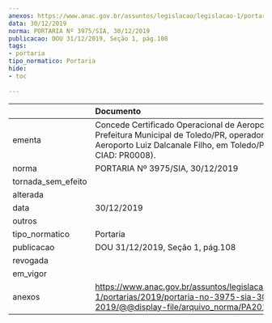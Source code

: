 ```yaml
---
anexos: https://www.anac.gov.br/assuntos/legislacao/legislacao-1/portarias/2019/portaria-no-3975-sia-30-12-2019/@@display-file/arquivo_norma/PA2019-3975.pdf
data: 30/12/2019
norma: PORTARIA Nº 3975/SIA, 30/12/2019
publicacao: DOU 31/12/2019, Seção 1, pág.108
tags:
- portaria
tipo_normatico: Portaria
hide: 
- toc 
 
---
```


|                    | Documento                                                                                                                                                          |
|:-------------------|:-------------------------------------------------------------------------------------------------------------------------------------------------------------------|
| ementa             | Concede Certificado Operacional de Aeroporto à Prefeitura Municipal de Toledo/PR, operadora do Aeroporto Luiz Dalcanale Filho, em Toledo/PR (código CIAD: PR0008). |
| norma              | PORTARIA Nº 3975/SIA, 30/12/2019                                                                                                                                   |
| tornada_sem_efeito |                                                                                                                                                                    |
| alterada           |                                                                                                                                                                    |
| data               | 30/12/2019                                                                                                                                                         |
| outros             |                                                                                                                                                                    |
| tipo_normatico     | Portaria                                                                                                                                                           |
| publicacao         | DOU 31/12/2019, Seção 1, pág.108                                                                                                                                   |
| revogada           |                                                                                                                                                                    |
| em_vigor           |                                                                                                                                                                    |
| anexos             | https://www.anac.gov.br/assuntos/legislacao/legislacao-1/portarias/2019/portaria-no-3975-sia-30-12-2019/@@display-file/arquivo_norma/PA2019-3975.pdf               |